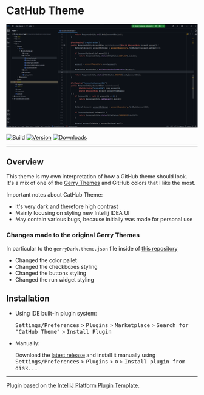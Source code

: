 # CatHub Theme

![Screenshot 1](img/screenshot-1.png)

![Build](https://img.shields.io/github/actions/workflow/status/krios2146/intellij-theme-github/build.yml?style=flat-square&logo=github&labelColor=21262d&color=success)
[![Version](https://img.shields.io/jetbrains/plugin/v/21042?style=flat-square&color=success&labelColor=21262d)](https://plugins.jetbrains.com/plugin/21042)
[![Downloads](https://img.shields.io/jetbrains/plugin/d/21042?style=flat-square&color=success&labelColor=21262d)](https://plugins.jetbrains.com/plugin/21042)

---

## Overview

<!-- Plugin description -->

This theme is my own interpretation of how a GitHub theme should look.  
It's a mix of one of the [Gerry Themes](https://plugins.jetbrains.com/plugin/18922-gerry-themes) and GitHub colors that I like the most.

Important notes about CatHub Theme:
 - It's very dark and therefore high contrast
 - Mainly focusing on styling new Intellij IDEA UI
 - May contain various bugs, because initially was made for personal use

<!-- Plugin description end -->

### Changes made to the original Gerry Themes

In particular to the `gerryDark.theme.json` file inside of [this repository](https://github.com/gerryhjs/gerry-themes)

- Changed the color pallet
- Changed the checkboxes styling
- Changed the buttons styling
- Changed the run widget styling

## Installation

- Using IDE built-in plugin system:
  
  <kbd>Settings/Preferences</kbd> > <kbd>Plugins</kbd> > <kbd>Marketplace</kbd> > <kbd>Search for "CatHub Theme"</kbd> >
  <kbd>Install Plugin</kbd>
  
- Manually:

  Download the [latest release](https://github.com/krios2146/intellij-theme-github/releases/latest) and install it manually using
  <kbd>Settings/Preferences</kbd> > <kbd>Plugins</kbd> > <kbd>⚙️</kbd> > <kbd>Install plugin from disk...</kbd>

---
Plugin based on the [IntelliJ Platform Plugin Template][template].

[template]: https://github.com/JetBrains/intellij-platform-plugin-template
